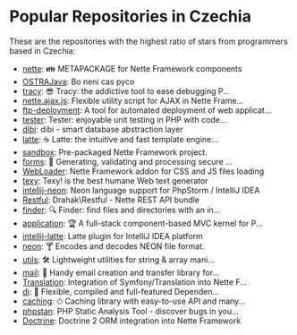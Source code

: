 # Popular Repositories in Czechia

These are the repositories with the highest ratio of stars from programmers based in Czechia:

- [nette](https://github.com/nette/nette): 👪 METAPACKAGE for Nette Framework components
- [OSTRAJava](https://github.com/tkohout/OSTRAJava): Bo neni cas pyco
- [tracy](https://github.com/nette/tracy): 😎 Tracy: the addictive tool to ease debugging P...
- [nette.ajax.js](https://github.com/vojtech-dobes/nette.ajax.js): Flexible utility script for AJAX in Nette Frame...
- [ftp-deployment](https://github.com/dg/ftp-deployment): A tool for automated deployment of web applicat...
- [tester](https://github.com/nette/tester): Tester: enjoyable unit testing in PHP with code...
- [dibi](https://github.com/dg/dibi): dibi - smart database abstraction layer
- [latte](https://github.com/nette/latte): ☕ Latte: the intuitive and fast template engine...
- [sandbox](https://github.com/nette/sandbox): Pre-packaged Nette Framework project.
- [forms](https://github.com/nette/forms): 📝 Generating, validating and processing secure ...
- [WebLoader](https://github.com/janmarek/WebLoader): Nette Framework addon for CSS and JS files loading
- [texy](https://github.com/dg/texy): Texy! is the best humane Web text generator
- [intellij-neon](https://github.com/juzna/intellij-neon): Neon language support for PhpStorm / IntelliJ IDEA
- [Restful](https://github.com/drahak/Restful): Drahak\Restful - Nette REST API bundle
- [finder](https://github.com/nette/finder): 🔍 Finder: find files and directories with an in...
- [application](https://github.com/nette/application): 🏆 A full-stack component-based MVC kernel for P...
- [intellij-latte](https://github.com/JanTvrdik/intellij-latte): Latte plugin for IntelliJ IDEA platform
- [neon](https://github.com/nette/neon): 🍸 Encodes and decodes NEON file format.
- [utils](https://github.com/nette/utils): 🛠 Lightweight utilities for string & array mani...
- [mail](https://github.com/nette/mail): 📧 Handy email creation and transfer library for...
- [Translation](https://github.com/Kdyby/Translation): Integration of Symfony/Translation into Nette F...
- [di](https://github.com/nette/di): 💎 Flexible, compiled and full-featured Dependen...
- [caching](https://github.com/nette/caching): ⏱ Caching library with easy-to-use API and many...
- [phpstan](https://github.com/phpstan/phpstan): PHP Static Analysis Tool - discover bugs in you...
- [Doctrine](https://github.com/Kdyby/Doctrine): Doctrine 2 ORM integration into Nette Framework
